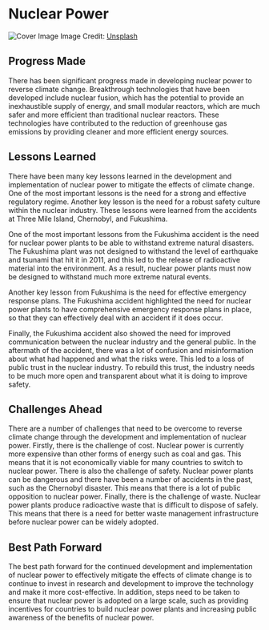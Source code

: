 # Nuclear Power

![Cover Image](https://images.unsplash.com/photo-1591200834528-4050ce99fe78?crop=entropy&cs=tinysrgb&fit=max&fm=jpg&ixid=Mnw0NDM1NTZ8MHwxfHNlYXJjaHwxfHxOdWNsZWFyJTIwUG93ZXJ8ZW58MHx8fHwxNjgzMDYyNTcw&ixlib=rb-4.0.3&q=80&w=1080)
Image Credit: [Unsplash](https://unsplash.com/@nhippert)

## Progress Made

There has been significant progress made in developing nuclear power to reverse climate change. Breakthrough technologies that have been developed include nuclear fusion, which has the potential to provide an inexhaustible supply of energy, and small modular reactors, which are much safer and more efficient than traditional nuclear reactors. These technologies have contributed to the reduction of greenhouse gas emissions by providing cleaner and more efficient energy sources.

## Lessons Learned

There have been many key lessons learned in the development and implementation of nuclear power to mitigate the effects of climate change. One of the most important lessons is the need for a strong and effective regulatory regime. Another key lesson is the need for a robust safety culture within the nuclear industry. These lessons were learned from the accidents at Three Mile Island, Chernobyl, and Fukushima.

One of the most important lessons from the Fukushima accident is the need for nuclear power plants to be able to withstand extreme natural disasters. The Fukushima plant was not designed to withstand the level of earthquake and tsunami that hit it in 2011, and this led to the release of radioactive material into the environment. As a result, nuclear power plants must now be designed to withstand much more extreme natural events.

Another key lesson from Fukushima is the need for effective emergency response plans. The Fukushima accident highlighted the need for nuclear power plants to have comprehensive emergency response plans in place, so that they can effectively deal with an accident if it does occur.

Finally, the Fukushima accident also showed the need for improved communication between the nuclear industry and the general public. In the aftermath of the accident, there was a lot of confusion and misinformation about what had happened and what the risks were. This led to a loss of public trust in the nuclear industry. To rebuild this trust, the industry needs to be much more open and transparent about what it is doing to improve safety.

## Challenges Ahead

There are a number of challenges that need to be overcome to reverse climate change through the development and implementation of nuclear power. Firstly, there is the challenge of cost. Nuclear power is currently more expensive than other forms of energy such as coal and gas. This means that it is not economically viable for many countries to switch to nuclear power. There is also the challenge of safety. Nuclear power plants can be dangerous and there have been a number of accidents in the past, such as the Chernobyl disaster. This means that there is a lot of public opposition to nuclear power. Finally, there is the challenge of waste. Nuclear power plants produce radioactive waste that is difficult to dispose of safely. This means that there is a need for better waste management infrastructure before nuclear power can be widely adopted.

## Best Path Forward

The best path forward for the continued development and implementation of nuclear power to effectively mitigate the effects of climate change is to continue to invest in research and development to improve the technology and make it more cost-effective. In addition, steps need to be taken to ensure that nuclear power is adopted on a large scale, such as providing incentives for countries to build nuclear power plants and increasing public awareness of the benefits of nuclear power.
